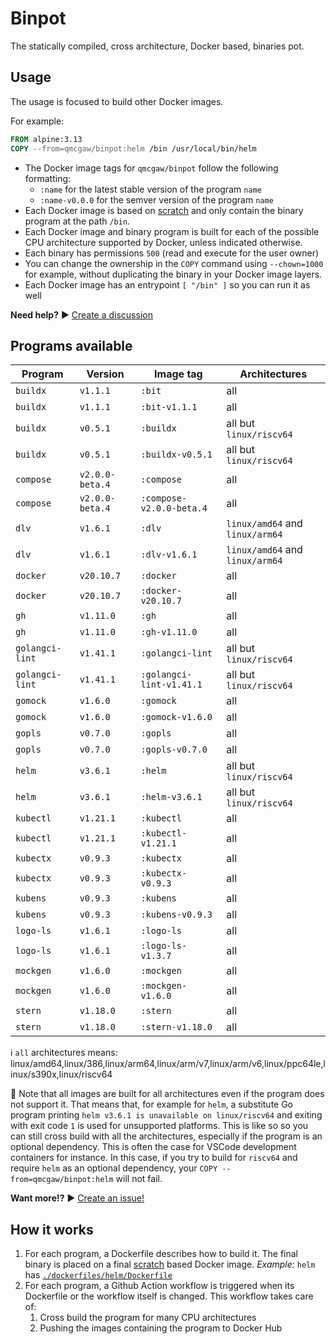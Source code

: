# Binpot

The statically compiled, cross architecture, Docker based, binaries pot.

## Usage

The usage is focused to build other Docker images.

For example:

```Dockerfile
FROM alpine:3.13
COPY --from=qmcgaw/binpot:helm /bin /usr/local/bin/helm
```

- The Docker image tags for `qmcgaw/binpot` follow the following formatting:
  - `:name` for the latest stable version of the program `name`
  - `:name-v0.0.0` for the semver version of the program `name`
- Each Docker image is based on [scratch](https://hub.docker.com/_/scratch) and only contain the binary program at the path `/bin`.
- Each Docker image and binary program is built for each of the possible CPU architecture supported by Docker, unless indicated otherwise.
- Each binary has permissions `500` (read and execute for the user owner)
- You can change the ownership in the `COPY` command using `--chown=1000` for example, without duplicating the binary in your Docker image layers.
- Each Docker image has an entrypoint `[ "/bin" ]` so you can run it as well

**Need help?** ▶️ [Create a discussion](https://github.com/qdm12/binpot/discussions)

## Programs available

| Program | Version | Image tag | Architectures |
| --- | --- | --- | --- |
| `buildx` | `v1.1.1` | `:bit` | all |
| `buildx` | `v1.1.1` | `:bit-v1.1.1` | all |
| `buildx` | `v0.5.1` | `:buildx` | all but `linux/riscv64` |
| `buildx` | `v0.5.1` | `:buildx-v0.5.1` | all but `linux/riscv64` |
| `compose` | `v2.0.0-beta.4` | `:compose` | all |
| `compose` | `v2.0.0-beta.4` | `:compose-v2.0.0-beta.4` | all |
| `dlv` | `v1.6.1` | `:dlv` | `linux/amd64` and `linux/arm64` |
| `dlv` | `v1.6.1` | `:dlv-v1.6.1` | `linux/amd64` and `linux/arm64` |
| `docker` | `v20.10.7` | `:docker` | all |
| `docker` | `v20.10.7` | `:docker-v20.10.7` | all |
| `gh` | `v1.11.0` | `:gh` | all |
| `gh` | `v1.11.0` | `:gh-v1.11.0` | all |
| `golangci-lint` | `v1.41.1` | `:golangci-lint` | all but `linux/riscv64` |
| `golangci-lint` | `v1.41.1` | `:golangci-lint-v1.41.1` | all but `linux/riscv64` |
| `gomock` | `v1.6.0` | `:gomock` | all |
| `gomock` | `v1.6.0` | `:gomock-v1.6.0` | all |
| `gopls` | `v0.7.0` | `:gopls` | all |
| `gopls` | `v0.7.0` | `:gopls-v0.7.0` | all |
| `helm` | `v3.6.1` | `:helm` | all but `linux/riscv64` |
| `helm` | `v3.6.1` | `:helm-v3.6.1` | all but `linux/riscv64` |
| `kubectl` | `v1.21.1` | `:kubectl` | all |
| `kubectl` | `v1.21.1` | `:kubectl-v1.21.1` | all |
| `kubectx` | `v0.9.3` | `:kubectx` | all |
| `kubectx` | `v0.9.3` | `:kubectx-v0.9.3` | all |
| `kubens` | `v0.9.3` | `:kubens` | all |
| `kubens` | `v0.9.3` | `:kubens-v0.9.3` | all |
| `logo-ls` | `v1.6.1` | `:logo-ls` | all |
| `logo-ls` | `v1.6.1` | `:logo-ls-v1.3.7` | all |
| `mockgen` | `v1.6.0` | `:mockgen` | all |
| `mockgen` | `v1.6.0` | `:mockgen-v1.6.0` | all |
| `stern` | `v1.18.0` | `:stern` | all |
| `stern` | `v1.18.0` | `:stern-v1.18.0` | all |

ℹ️ `all` architectures means: linux/amd64,linux/386,linux/arm64,linux/arm/v7,linux/arm/v6,linux/ppc64le,linux/s390x,linux/riscv64

💁 Note that all images are built for all architectures even if the program does not support it.
That means that, for example for `helm`, a substitute Go program printing `helm v3.6.1 is unavailable on linux/riscv64` and exiting with exit code `1` is used for unsupported platforms.
This is like so so you can still cross build with all the architectures, especially if the program is an optional dependency.
This is often the case for VSCode development containers for instance. In this case, if you try to build for `riscv64` and require `helm` as an optional dependency, your `COPY --from=qmcgaw/binpot:helm` will not fail.

**Want more!?** ▶️ [Create an issue!](https://github.com/qdm12/binpot/issues)

## How it works

1. For each program, a Dockerfile describes how to build it. The final binary is placed on a final [scratch](https://hub.docker.com/_/scratch) based Docker image. *Example:* `helm` has [`./dockerfiles/helm/Dockerfile`](dockerfiles/helm/Dockerfile)
2. For each program, a Github Action workflow is triggered when its Dockerfile or the workflow itself is changed. This workflow takes care of:
    1. Cross build the program for many CPU architectures
    2. Pushing the images containing the program to Docker Hub
